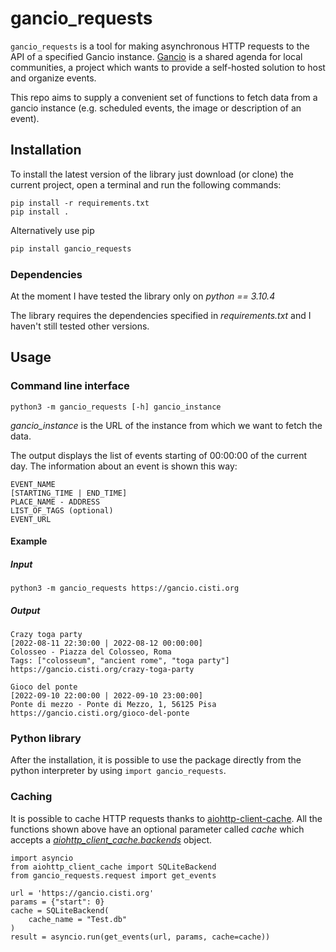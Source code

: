 # gancio_requests
`gancio_requests` is a tool for making asynchronous HTTP 
requests to the API of a specified Gancio instance. [Gancio](https://gancio.org/) is a shared 
agenda for local communities, a project which wants to provide 
a self-hosted solution to host and organize events.  

This repo aims to supply a convenient set of functions to fetch
data from a gancio instance (e.g. scheduled events, the image or
description of an event).

## Installation
To install the latest version of the library just download 
(or clone) the current project, open a terminal and run the 
following commands:

```
pip install -r requirements.txt
pip install .
```

Alternatively use pip

```python
pip install gancio_requests
```

### Dependencies
At the moment I have tested the library only on _python == 3.10.4_  

The library requires the dependencies specified in _requirements.txt_
and I haven't still tested other versions.

## Usage

### Command line interface

```
python3 -m gancio_requests [-h] gancio_instance
```
_gancio_instance_ is the URL of the instance from which we want
to fetch the data.  

The output displays the list of events starting of 00:00:00 of
the current day. The information about an event is shown this 
way:
```
EVENT_NAME
[STARTING_TIME | END_TIME]
PLACE_NAME - ADDRESS
LIST_OF_TAGS (optional)
EVENT_URL
```
#### Example

##### Input
```
python3 -m gancio_requests https://gancio.cisti.org
```

##### Output
```
Crazy toga party
[2022-08-11 22:30:00 | 2022-08-12 00:00:00]
Colosseo - Piazza del Colosseo, Roma
Tags: ["colosseum", "ancient rome", "toga party"]
https://gancio.cisti.org/crazy-toga-party

Gioco del ponte
[2022-09-10 22:00:00 | 2022-09-10 23:00:00]
Ponte di mezzo - Ponte di Mezzo, 1, 56125 Pisa
https://gancio.cisti.org/gioco-del-ponte
```

### Python library
After the installation, it is possible to use the package
directly from the python interpreter by using 
`import gancio_requests`.

### Caching

It is possible to cache HTTP requests thanks to 
[aiohttp-client-cache](https://aiohttp-client-cache.readthedocs.io/en/latest/).
All the functions shown above have an optional parameter 
called _cache_ which accepts a [_aiohttp_client_cache.backends_](https://aiohttp-client-cache.readthedocs.io/en/latest/backends.html)
object.
```
import asyncio
from aiohttp_client_cache import SQLiteBackend
from gancio_requests.request import get_events

url = 'https://gancio.cisti.org'
params = {"start": 0}
cache = SQLiteBackend(
    cache_name = "Test.db"
)
result = asyncio.run(get_events(url, params, cache=cache)) 
```
